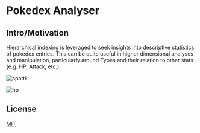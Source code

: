 # Pokedex Analyser 

## Intro/Motivation

Hierarchical indexing is leveraged to seek insights into descriptive statistics of pokedex entries. This can be quite useful in higher dimensional analyses and manipulation, particularly around Types and their relation to other stats (e.g. HP, Attack, etc.)  

![spattk](https://user-images.githubusercontent.com/48378196/96965324-ad5fb200-1557-11eb-9dfe-5eb17085008a.png)

![hp](https://user-images.githubusercontent.com/48378196/96965491-fca5e280-1557-11eb-9f83-b312767cf35f.png)


## License
[MIT](https://choosealicense.com/licenses/mit/) 
